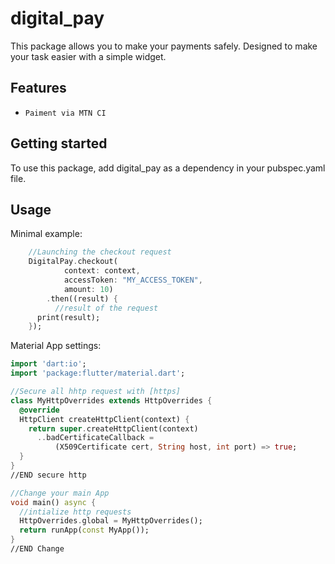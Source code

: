 # digital_pay

This package allows you to make your payments safely. Designed to make your task easier with a simple widget.

## Features

 - `Paiment via MTN CI` 

## Getting started

To use this package, add digital_pay as a dependency in your pubspec.yaml file.

## Usage

Minimal example:

```dart
    //Launching the checkout request
    DigitalPay.checkout(
            context: context,
            accessToken: "MY_ACCESS_TOKEN",
            amount: 10)
        .then((result) {
          //result of the request
      print(result);
    });
```

Material App settings:

```dart
import 'dart:io';
import 'package:flutter/material.dart';

//Secure all hhtp request with [https]
class MyHttpOverrides extends HttpOverrides {
  @override
  HttpClient createHttpClient(context) {
    return super.createHttpClient(context)
      ..badCertificateCallback =
          (X509Certificate cert, String host, int port) => true;
  }
}
//END secure http

//Change your main App
void main() async {
  //intialize http requests
  HttpOverrides.global = MyHttpOverrides();
  return runApp(const MyApp());
}
//END Change
```
